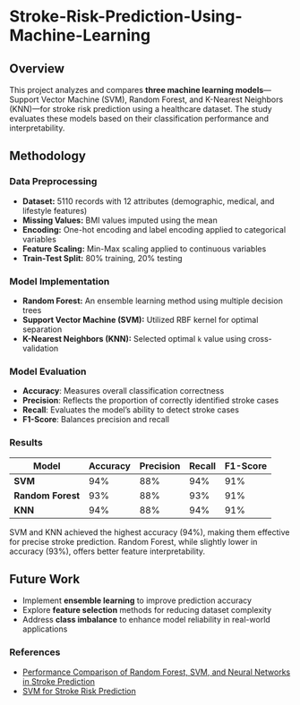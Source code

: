 # Stroke-Risk-Prediction-Using-Machine-Learning

## Overview
This project analyzes and compares **three machine learning models**—Support Vector Machine (SVM), Random Forest, and K-Nearest Neighbors (KNN)—for stroke risk prediction using a healthcare dataset. The study evaluates these models based on their classification performance and interpretability.

## Methodology
### Data Preprocessing
- **Dataset:** 5110 records with 12 attributes (demographic, medical, and lifestyle features)
- **Missing Values:** BMI values imputed using the mean
- **Encoding:** One-hot encoding and label encoding applied to categorical variables
- **Feature Scaling:** Min-Max scaling applied to continuous variables
- **Train-Test Split:** 80% training, 20% testing

### Model Implementation
- **Random Forest:** An ensemble learning method using multiple decision trees
- **Support Vector Machine (SVM):** Utilized RBF kernel for optimal separation
- **K-Nearest Neighbors (KNN):** Selected optimal `k` value using cross-validation

### Model Evaluation
- **Accuracy**: Measures overall classification correctness
- **Precision**: Reflects the proportion of correctly identified stroke cases
- **Recall**: Evaluates the model’s ability to detect stroke cases
- **F1-Score**: Balances precision and recall

### Results
| Model         | Accuracy | Precision | Recall | F1-Score |
|--------------|----------|-----------|--------|----------|
| **SVM**       | 94%      | 88%       | 94%    | 91%      |
| **Random Forest** | 93%      | 88%       | 93%    | 91%      |
| **KNN**       | 94%      | 88%       | 94%    | 91%      |

SVM and KNN achieved the highest accuracy (94%), making them effective for precise stroke prediction. Random Forest, while slightly lower in accuracy (93%), offers better feature interpretability.


## Future Work
- Implement **ensemble learning** to improve prediction accuracy
- Explore **feature selection** methods for reducing dataset complexity
- Address **class imbalance** to enhance model reliability in real-world applications

### References
- [Performance Comparison of Random Forest, SVM, and Neural Networks in Stroke Prediction](https://www.researchgate.net/publication/379990719_Performance_Comparison_of_Random_Forest_Support_Vector_Machine_and_Neural_Network_in_Health_Classification_of_Stroke_Patients)
- [SVM for Stroke Risk Prediction](https://www.researchgate.net/publication/369456872_Support_Vector_Machine_for_Stroke_Risk_Prediction)

